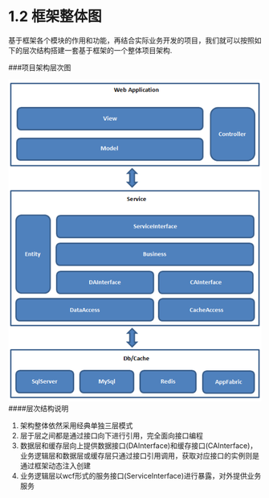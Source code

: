 # 1.2 框架整体图

基于框架各个模块的作用和功能，再结合实际业务开发的项目，我们就可以按照如下的层次结构搭建一套基于框架的一个整体项目架构.

###项目架构层次图

![项目架构层次图](../images/img2.png)
 ####层次结构说明
 
 1. 架构整体依然采用经典单独三层模式
 2. 层于层之间都是通过接口向下进行引用，完全面向接口编程
 3. 数据层和缓存层向上提供数据接口(DAInterface)和缓存接口(CAInterface)，业务逻辑层和数据层或缓存层只通过接口引用调用，获取对应接口的实例则是通过框架动态注入创建
 4. 业务逻辑层以wcf形式的服务接口(ServiceInterface)进行暴露，对外提供业务服务
